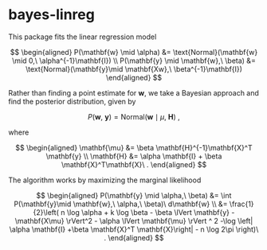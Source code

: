 # bayes-linreg

This package fits the linear regression model

$$
\begin{aligned}
P(\mathbf{w} \mid \alpha) &= \text{Normal}(\mathbf{w} \mid 0,\ \alpha^{-1}\mathbf{I}) \\
P(\mathbf{y} \mid \mathbf{w},\ \beta) &= \text{Normal}(\mathbf{y}\mid \mathbf{Xw},\ \beta^{-1}\mathbf{I})
\end{aligned}
$$

Rather than finding a point estimate for $\mathbf{w}$, we take a Bayesian approach and find the posterior distribution, given by

$$
P(\mathbf{w},\ \mathbf{y}) = \text{Normal}(\mathbf{w}\mid \mu,\ \mathbf{H})\ ,
$$

where

$$
\begin{aligned}
\mathbf{\mu} &= \beta \mathbf{H}^{-1}\mathbf{X}^T \mathbf{y} \\
\mathbf{H} &= \alpha \mathbf{I} + \beta \mathbf{X}^T\mathbf{X}\ .
\end{aligned}
$$

The algorithm works by maximizing the marginal likelihood

$$
\begin{aligned}
P(\mathbf{y} \mid \alpha,\ \beta) &= \int P(\mathbf{y}\mid \mathbf{w},\ \alpha,\ \beta)\ d\mathbf{w} \\
&= \frac{1}{2}\left(   n \log \alpha  + k \log \beta  - \beta \lVert \mathbf{y} - \mathbf{X\mu} \rVert^2  - \alpha \lVert \mathbf{\mu} \rVert ^ 2 -\log \left| \alpha \mathbf{I} +\beta \mathbf{X}^T \mathbf{X}\right| - n \log 2\pi
      \right)\ .
\end{aligned}
$$
